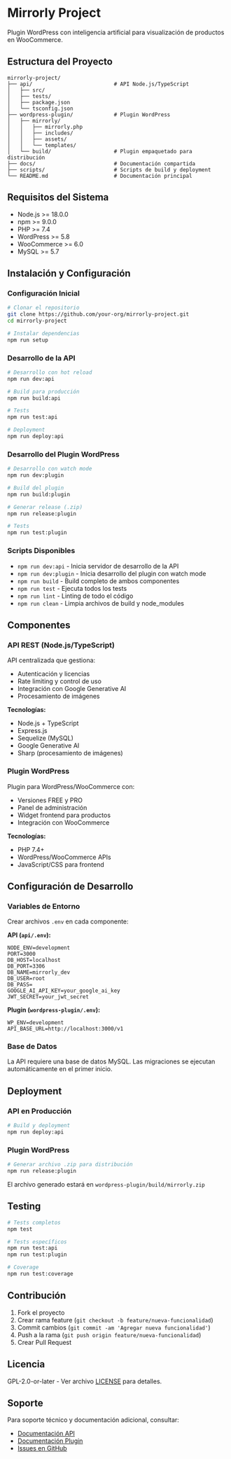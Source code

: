 # Mirrorly Project

Plugin WordPress con inteligencia artificial para visualización de productos en WooCommerce.

## Estructura del Proyecto

```
mirrorly-project/
├── api/                          # API Node.js/TypeScript
│   ├── src/
│   ├── tests/
│   ├── package.json
│   └── tsconfig.json
├── wordpress-plugin/             # Plugin WordPress
│   ├── mirrorly/
│   │   ├── mirrorly.php
│   │   ├── includes/
│   │   ├── assets/
│   │   └── templates/
│   └── build/                    # Plugin empaquetado para distribución
├── docs/                         # Documentación compartida
├── scripts/                      # Scripts de build y deployment
└── README.md                     # Documentación principal
```

## Requisitos del Sistema

- Node.js >= 18.0.0
- npm >= 9.0.0
- PHP >= 7.4
- WordPress >= 5.8
- WooCommerce >= 6.0
- MySQL >= 5.7

## Instalación y Configuración

### Configuración Inicial

```bash
# Clonar el repositorio
git clone https://github.com/your-org/mirrorly-project.git
cd mirrorly-project

# Instalar dependencias
npm run setup
```

### Desarrollo de la API

```bash
# Desarrollo con hot reload
npm run dev:api

# Build para producción
npm run build:api

# Tests
npm run test:api

# Deployment
npm run deploy:api
```

### Desarrollo del Plugin WordPress

```bash
# Desarrollo con watch mode
npm run dev:plugin

# Build del plugin
npm run build:plugin

# Generar release (.zip)
npm run release:plugin

# Tests
npm run test:plugin
```

### Scripts Disponibles

- `npm run dev:api` - Inicia servidor de desarrollo de la API
- `npm run dev:plugin` - Inicia desarrollo del plugin con watch mode
- `npm run build` - Build completo de ambos componentes
- `npm run test` - Ejecuta todos los tests
- `npm run lint` - Linting de todo el código
- `npm run clean` - Limpia archivos de build y node_modules

## Componentes

### API REST (Node.js/TypeScript)

API centralizada que gestiona:
- Autenticación y licencias
- Rate limiting y control de uso
- Integración con Google Generative AI
- Procesamiento de imágenes

**Tecnologías:**
- Node.js + TypeScript
- Express.js
- Sequelize (MySQL)
- Google Generative AI
- Sharp (procesamiento de imágenes)

### Plugin WordPress

Plugin para WordPress/WooCommerce con:
- Versiones FREE y PRO
- Panel de administración
- Widget frontend para productos
- Integración con WooCommerce

**Tecnologías:**
- PHP 7.4+
- WordPress/WooCommerce APIs
- JavaScript/CSS para frontend

## Configuración de Desarrollo

### Variables de Entorno

Crear archivos `.env` en cada componente:

**API (`api/.env`):**
```
NODE_ENV=development
PORT=3000
DB_HOST=localhost
DB_PORT=3306
DB_NAME=mirrorly_dev
DB_USER=root
DB_PASS=
GOOGLE_AI_API_KEY=your_google_ai_key
JWT_SECRET=your_jwt_secret
```

**Plugin (`wordpress-plugin/.env`):**
```
WP_ENV=development
API_BASE_URL=http://localhost:3000/v1
```

### Base de Datos

La API requiere una base de datos MySQL. Las migraciones se ejecutan automáticamente en el primer inicio.

## Deployment

### API en Producción

```bash
# Build y deployment
npm run deploy:api
```

### Plugin WordPress

```bash
# Generar archivo .zip para distribución
npm run release:plugin
```

El archivo generado estará en `wordpress-plugin/build/mirrorly.zip`

## Testing

```bash
# Tests completos
npm test

# Tests específicos
npm run test:api
npm run test:plugin

# Coverage
npm run test:coverage
```

## Contribución

1. Fork el proyecto
2. Crear rama feature (`git checkout -b feature/nueva-funcionalidad`)
3. Commit cambios (`git commit -am 'Agregar nueva funcionalidad'`)
4. Push a la rama (`git push origin feature/nueva-funcionalidad`)
5. Crear Pull Request

## Licencia

GPL-2.0-or-later - Ver archivo [LICENSE](LICENSE) para detalles.

## Soporte

Para soporte técnico y documentación adicional, consultar:
- [Documentación API](api/README.md)
- [Documentación Plugin](wordpress-plugin/README.md)
- [Issues en GitHub](https://github.com/your-org/mirrorly-project/issues)